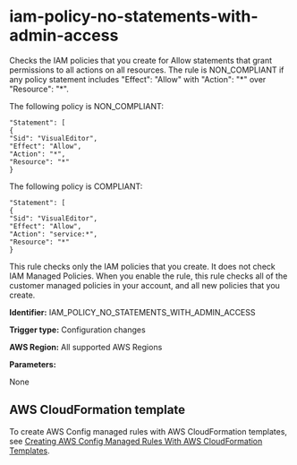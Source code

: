 # iam\-policy\-no\-statements\-with\-admin\-access<a name="iam-policy-no-statements-with-admin-access"></a>

Checks the IAM policies that you create for Allow statements that grant permissions to all actions on all resources\. The rule is NON\_COMPLIANT if any policy statement includes "Effect": "Allow" with "Action": "\*" over "Resource": "\*"\.

The following policy is NON\_COMPLIANT:

```
"Statement": [
{
"Sid": "VisualEditor",
"Effect": "Allow",
"Action": "*",
"Resource": "*"
}
```

The following policy is COMPLIANT:

```
"Statement": [
{
"Sid": "VisualEditor",
"Effect": "Allow",
"Action": "service:*",
"Resource": "*"
}
```

This rule checks only the IAM policies that you create\. It does not check IAM Managed Policies\. When you enable the rule, this rule checks all of the customer managed policies in your account, and all new policies that you create\.

**Identifier:** IAM\_POLICY\_NO\_STATEMENTS\_WITH\_ADMIN\_ACCESS

**Trigger type:** Configuration changes

**AWS Region:** All supported AWS Regions

**Parameters:**

 None  

## AWS CloudFormation template<a name="w24aac11c29c17d219c27"></a>

To create AWS Config managed rules with AWS CloudFormation templates, see [Creating AWS Config Managed Rules With AWS CloudFormation Templates](aws-config-managed-rules-cloudformation-templates.md)\.
